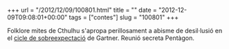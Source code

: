 +++
url = "/2012/12/09/100801.html"
title = ""
date = "2012-12-09T09:08:01+00:00"
tags = ["contes"]
slug = "100801"
+++

Folklore mites de Cthulhu s'apropa perillosament a abisme de desil·lusió en el [cicle de sobreexpectació](http://en.wikipedia.org/wiki/Hype_cycle) de Gartner. Reunió secreta Pentàgon.
